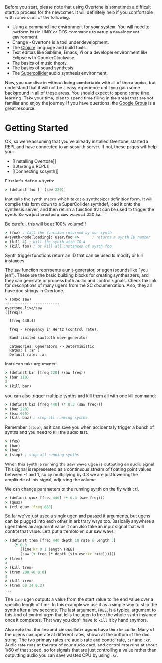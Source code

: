 Before you start, please note that using Overtone is sometimes a difficult startup process for the newcomer.  It will definitely help if you comfortable with some or all of the following:

* Using a command line environment for your system.  You will need to perform basic UNIX or DOS commands to setup a development environment.
* Change - Overtone is a tool under development.
* The [Clojure](http://clojure.org/) language and build tools.
* Text editors like Sublime, Emacs, Vi or a developer environment like Eclipse with CounterClockwise.   
* The basics of music theory.
* The basics of sound synthesis
* The [Supercollider](http://supercollider.sourceforge.net/) audio synthesis environment.  

Now, you can dive in without being comfortable with all of these topics, but understand that it will not be a easy experience until you gain some background in all of these areas.  You should expect to spend some time learning.  Take your time, plan to spend time filling in the areas that are not familiar and enjoy the journey.  If you have questions, the [Google Group](https://groups.google.com/forum/?fromgroups=#!forum/overtone) is a great resource.

Getting Started
===============
OK, so we're assuming that you've already installed Overtone, started a REPL and have connected to an scsynth server. If not, these pages will help you:

* [[Installing Overtone]]
* [[Starting a REPL]]
* [[Connecting scsynth]]

First let's define a synth:

```clj
> (definst foo [] (saw 220))
```

Inst calls the synth macro which takes a synthesizer definition form.  It will compile this form
down to a SuperCollider synthdef, load it onto the synthesis server, and then
return a function that can be used to trigger the synth.  So we just created a
saw wave at 220 hz.

Be careful, this will
be at 100% volume!!!

```clj
> (foo) ; Call the function returned by our synth
#<synth-node[loading]: user/foo 4>      ; returns a synth ID number
> (kill 4) ; kill the synth with ID 4
> (kill foo) ; or kill all instances of synth foo
```

Synth trigger functions return an ID that can be used to modify or kill
instances.

The `saw` function represents a [unit-generator](http://danielnouri.org/docs/SuperColliderHelp/UGens/UGens.html), or [ugen](http://danielnouri.org/docs/SuperColliderHelp/UGens/UGens.html) (sounds like "you jen").  These are the basic building blocks for creating synthesizers, and they can generate or process both audio and control signals.  Check the link for
descriptions of many ugens from the SC documentation.  Also, they all have doc
strings in Overtone.

```
> (odoc saw)
-------------------------
overtone.live/saw
([freq])

  [freq 440.0]

  freq - Frequency in Hertz (control rate).

  Band limited sawtooth wave generator

  Categories: Generators -> Deterministic
  Rates: [ :ar ]
  Default rate: :ar
```

Insts can take arguments:

```clj
> (definst bar [freq 220] (saw freq))
> (bar 110)
5
> (kill bar)
```

you can also trigger multiple synths and kill them all with one kill command:

```clj
> (definst baz [freq 440] (* 0.3 (saw freq)))
> (baz 220)
> (baz 660)
> (kill baz) ; stop all running synths
```

Remember `(stop)`, as it can save you when accidentally trigger a bunch of
synths and you need to kill the audio fast.

```clj
> (foo)
> (bar)
> (baz)
> (stop) ; stop all running synths
```

When this synth is running the saw wave ugen is outputing an audio signal.  This
signal is represented as a continuous stream of floating point values between -1
and 1, so by multiplying by 0.3 we are just lowering the amplitude of this
signal, adjusting the volume.

We can change parameters of the running synth on the fly with `ctl`

```clj
> (definst quux [freq 440] (* 0.3 (saw freq)))
> (quux)
> (ctl quux :freq 660)
```

So far we've just used a single ugen and passed it arguments, but ugens can be
plugged into each other in arbitrary ways too.  Basically anywhere a ugen takes
an argument value it can also take an input signal that will control that value.
Lets put a tremolo on our saw wave:

```clj
> (definst trem [freq 440 depth 10 rate 6 length 3]
    (* 0.3
       (line:kr 0 1 length FREE)
       (saw (+ freq (* depth (sin-osc:kr rate))))))
> (trem)
4
> (kill trem)
> (trem 200 60 0.8)
4
> (kill trem)
> (trem 60 30 0.2)
...
```
The `line` ugen outputs a value from the start value to the end value over a
specific length of time.  In this example we use it as a simple way to stop the
synth after a few seconds.  The last argument, `FREE`, is a typical argument to
this kind of control ugen that tells the ugen to free the whole synth instance
once it completes.  That way you don't have to `kill` it by hand anymore.

Also note that the line and sin oscillator ugens have the `:kr` suffix.  Many of
the ugens can operate at different rates, shown at the bottom of the doc string.
The two primary rates are audio rate and control rate, `:ar` and `:kr`.  Audio rate
runs at the rate of your audio card, and control rate runs at about 1/60 of that
speed, so for signals that are just controlling a value rather than outputting
audio you can save wasted CPU by using `:kr`.